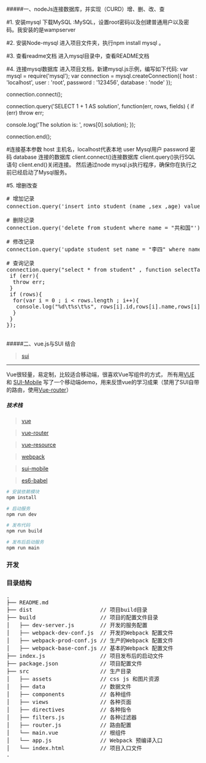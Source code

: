 #####一、nodeJs连接数据库，并实现（CURD）增、删、改、查

#1. 安装mysql
下载MySQL :MySQL，设置root密码以及创建普通用户以及密码。我安装的是wampserver

#2. 安装Node-mysql
进入项目文件夹，执行npm install mysql 。

#3. 查看readme文档
进入mysql目录中，查看README文档

#4. 连接mysql数据库
进入项目文档，新建mysql.js示例，编写如下代码:
var mysql      = require('mysql');
var connection = mysql.createConnection({
  host     : 'localhost',
  user     : 'root',
  password : '123456',
  database : 'node'
});

connection.connect();

connection.query('SELECT 1 + 1 AS solution', function(err, rows, fields) {
  if (err) throw err;

  console.log('The solution is: ', rows[0].solution);
});

connection.end();

#连接基本参数
host 主机名，localhost代表本地
user Mysql用户
password 密码
database 连接的数据库
client.connect()连接数据库
client.query()执行SQL语句
client.end()关闭连接。
然后通过node mysql.js执行程序，确保你在执行之前已经启动了Mysql服务。

#5. 增删改查
<pre>
# 增加记录
connection.query('insert into student (name ,sex ,age) values ("天天" , "难" ,"23")');
 
# 删除记录
connection.query('delete from student where name = "共和国"');
 
# 修改记录
connection.query('update student set name = "李四" where name = "lupeng"');
 
# 查询记录
connection.query("select * from student" , function selectTable(err, rows, fields){
 if (err){
  throw err;
 }
 if (rows){
  for(var i = 0 ; i < rows.length ; i++){
   console.log("%d\t%s\t%s", rows[i].id,rows[i].name,rows[i].sex,rows[i].age);
  }
 }
});
  </pre>
#####二、vue.js与SUI 结合

> [sui](http://m.sui.taobao.org/)



---
Vue很轻量，易定制，比较适合移动端，很喜欢Vue写组件的方式，
所有用[VUE](http://cn.vuejs.org/) 和 [SUI-Mobile](http://m.sui.taobao.org/) 写了一个移动端demo，用来反馈vue的学习成果（禁用了SUI自带的路由，使用[Vue-router](https://github.com/vuejs/vue-router)）


##### 技术栈

> [vue](https://github.com/vuejs/vue)

> [vue-router](https://github.com/vuejs/vue-router)

> [vue-resource](https://github.com/vuejs/vue-resource)

> [webpack](http://webpack.github.io/docs/)

> [sui-mobile](http://m.sui.taobao.org/)

> [es6-babel](https://babeljs.io/docs/learn-es2015/)




```bash
# 安装依赖模块
npm install

# 启动服务
npm run dev

# 发布代码
npm run build

# 发布后启动服务
npm run main

```

### 开发

### 目录结构
<pre>
.
├── README.md           
├── dist                     // 项目build目录
├── build                    // 项目的配置文件目录
│   ├── dev-server.js        // 开发的服务配置
│   ├── webpack-dev-conf.js  // 开发的Webpack 配置文件
│   ├── webpack-prod-conf.js // 生产的Webpack 配置文件
│   ├── webpack-base-conf.js // 基本的Webpack 配置文件
├── index.js                 // 项目发布后的启动文件
├── package.json             // 项目配置文件
├── src                      // 生产目录
│   ├── assets               // css js 和图片资源
│   ├── data                 // 数据文件
│   ├── components           // 各种组件
│   ├── views                // 各种页面
│   ├── directives           // 各种指令
│   ├── filters.js           // 各种过滤器
│   ├── router.js            // 路由配置
│   └── main.vue             // 根组件
│   └── app.js               // Webpack 预编译入口
│   └── index.html           // 项目入口文件
.
</pre>

